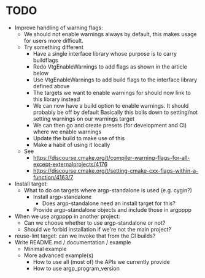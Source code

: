 <!--
SPDX-FileCopyrightText: 2025 Thomas Mathys
SPDX-License-Identifier: MIT
-->

# TODO
* Improve handling of warning flags:
  * We should not enable warnings always by default, this makes usage for users more difficult.
  * Try something different
    * Have a single interface library whose purpose is to carry buildflags
    * Redo VtgEnableWarnings to add flags as shown in the article below
    * Use VtgEnableWarnings to add build flags to the interface library defined above
    * The targets we want to enable warnings for should now link to this library instead
    * We can now have a build option to enable warnings. It should probably be off by default
      Basically this boils down to setting/not setting warnings on our warnings target
    * We can then go and create presets (for development and CI) where we enable warnings
    * Update the build to make use of this
    * Make a habit of using it locally
  * See
    * https://discourse.cmake.org/t/compiler-warning-flags-for-all-except-externalprojects/4176
    * https://discourse.cmake.org/t/setting-cmake-cxx-flags-within-a-function/4163/7
* Install target:
  * What to do on targets where argp-standalone is used (e.g. cygin?)
    * Install argp-standalone
      * Does argp-standalone need an install target for this?
    * Provide argp-standalone objects and include those in argpppp
* When we use argpppp in another project:
  * Can we choose whether to use argp-standalone or not?
  * Should we forbid installation if we're not the main project?
* reuse-lint target: can we invoke that from the CI builds?
* Write README.md / documentation / example
  * Minimal example
  * More advanced example(s)
    * How to use all (most of) the APIs we currently provide
    * How to use argp_program_version
